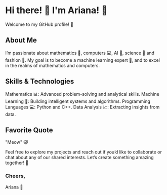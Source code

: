 # Hi there! 🌟 I'm Ariana! 🦄
Welcome to my GitHub profile! 💖

## About Me
I’m passionate about mathematics 📏, computers 💻, AI 🤖, science 🔬 and fashion 👗. My goal is to become a machine learning expert 🌟, and to excel in the realms of mathematics and computers.

## Skills & Technologies
Mathematics 📊: Advanced problem-solving and analytical skills.
Machine Learning 🤖: Building intelligent systems and algorithms.
Programming Languages 💻: Python and C++. 
Data Analysis 📈: Extracting insights from data.

## Favorite Quote
"Meow" 😺

Feel free to explore my projects and reach out if you’d like to collaborate or chat about any of our shared interests. Let’s create something amazing together! 🌸

### Cheers,
Ariana 🌟
